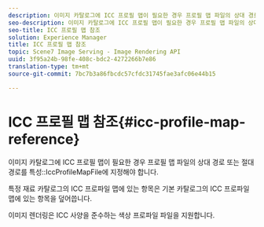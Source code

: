 ```yaml
---
description: 이미지 카탈로그에 ICC 프로필 맵이 필요한 경우 프로필 맵 파일의 상대 경로 또는 절대 경로를 IccProfileMapFile 속성에 지정해야 합니다.
seo-description: 이미지 카탈로그에 ICC 프로필 맵이 필요한 경우 프로필 맵 파일의 상대 경로 또는 절대 경로를 IccProfileMapFile 속성에 지정해야 합니다.
seo-title: ICC 프로필 맵 참조
solution: Experience Manager
title: ICC 프로필 맵 참조
topic: Scene7 Image Serving - Image Rendering API
uuid: 3f95a24b-98fe-408c-bdc2-4272266b7e86
translation-type: tm+mt
source-git-commit: 7bc7b3a86fbcdc57cfdc31745fae3afc06e44b15

---
```



# ICC 프로필 맵 참조{#icc-profile-map-reference}

이미지 카탈로그에 ICC 프로필 맵이 필요한 경우 프로필 맵 파일의 상대 경로 또는 절대 경로를 특성::IccProfileMapFile에 지정해야 합니다.

특정 재료 카탈로그의 ICC 프로파일 맵에 있는 항목은 기본 카탈로그의 ICC 프로파일 맵에 있는 항목을 덮어씁니다.

이미지 렌더링은 ICC 사양을 준수하는 색상 프로파일 파일을 지원합니다.
